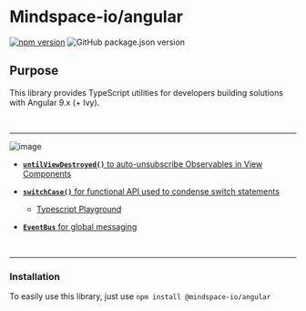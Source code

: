 # Mindspace-io/angular

[![npm version](https://badge.fury.io/js/%40mindspace-io%2Futils.svg)](https://badge.fury.io/js/%40mindspace-io%2Futils)
![GitHub package.json version](https://img.shields.io/github/package-json/v/thomasburleson/mindspace-utils)

## Purpose

This library provides TypeScript utilities for developers building solutions with Angular 9.x (+ Ivy).

<br>

---

![image](https://user-images.githubusercontent.com/210413/68954891-8404a680-078a-11ea-826c-879faae54eed.png)

- [**`untilViewDestroyed()`** to auto-unsubscribe Observables in View Components](./src/lib/rxjs/README.md)

- [**`switchCase()`** for functional API used to condense switch statements](./src/lib/utils/README.md)

  - [Typescript Playground](http://bit.ly/2NPQob6)

- [**`EventBus`** for global messaging](./src/lib/utils/README.md)

<br>

---

### Installation

To easily use this library, just use `npm install @mindspace-io/angular`
